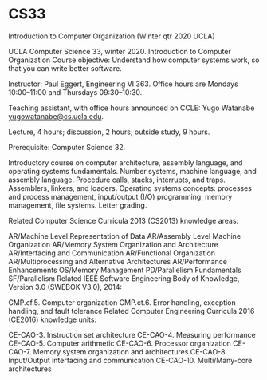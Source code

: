 # CS33
Introduction to Computer Organization (Winter qtr 2020 UCLA)

UCLA Computer Science 33, winter 2020.
Introduction to Computer Organization
Course objective: Understand how computer systems work, so that you can write better software.

Instructor: Paul Eggert, Engineering VI 363. Office hours are Mondays 10:00–11:00 and Thursdays 09:30–10:30.

Teaching assistant, with office hours announced on CCLE: Yugo Watanabe <yugowatanabe@cs.ucla.edu>.

Lecture, 4 hours; discussion, 2 hours; outside study, 9 hours.

Prerequisite: Computer Science 32.

Introductory course on computer architecture, assembly language, and operating systems fundamentals.
Number systems, machine language, and assembly language. Procedure calls, stacks, interrupts, and traps. 
Assemblers, linkers, and loaders. Operating systems concepts: processes and process management, 
input/output (I/O) programming, memory management, file systems. Letter grading.

Related Computer Science Curricula 2013 (CS2013) knowledge areas:

AR/Machine Level Representation of Data
AR/Assembly Level Machine Organization
AR/Memory System Organization and Architecture
AR/Interfacing and Communication
AR/Functional Organization
AR/Multiprocessing and Alternative Architectures
AR/Performance Enhancements
OS/Memory Management
PD/Parallelism Fundamentals
SF/Parallelism
Related IEEE Software Engineering Body of Knowledge, Version 3.0 (SWEBOK V3.0), 2014:

CMP.cf.5. Computer organization
CMP.ct.6. Error handling, exception handling, and fault tolerance
Related Computer Engineering Curricula 2016 (CE2016) knowledge units:

CE-CAO-3. Instruction set architecture
CE-CAO-4. Measuring performance
CE-CAO-5. Computer arithmetic
CE-CAO-6. Processor organization
CE-CAO-7. Memory system organization and architectures
CE-CAO-8. Input/Output interfacing and communication
CE-CAO-10. Multi/Many-core architectures
